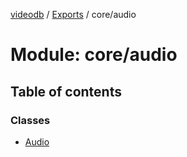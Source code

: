 [videodb](../README.md) / [Exports](../modules.md) / core/audio

# Module: core/audio

## Table of contents

### Classes

- [Audio](../classes/core_audio.Audio.md)

